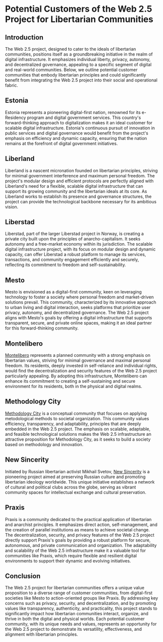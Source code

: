 # Potential Customers of the Web 2.5 Project for Libertarian Communities

## Introduction

The Web 2.5 project, designed to cater to the ideals of libertarian communities, positions itself as a groundbreaking initiative in the realm of digital infrastructure. It emphasizes individual liberty, privacy, autonomy, and decentralized governance, appealing to a specific segment of digital and real-world communities. Below, we outline potential customer communities that embody libertarian principles and could significantly benefit from integrating the Web 2.5 project into their social and operational fabric.

## Estonia

Estonia represents a pioneering digital-first nation, renowned for its e-Residency program and digital government services. This country's forward-thinking approach to digitalization makes it an ideal customer for scalable digital infrastructure. Estonia's continuous pursuit of innovation in public services and digital governance would benefit from the project's emphasis on efficiency and dynamic capacity, ensuring that the nation remains at the forefront of digital government initiatives.

## Liberland

Liberland is a nascent micronation founded on libertarian principles, striving for minimal government interference and maximum personal freedom. The project's modular design and efficient protocols are perfectly aligned with Liberland's need for a flexible, scalable digital infrastructure that can support its growing community and the libertarian ideals at its core. As Liberland works to establish its presence and governance structures, the project can provide the technological backbone necessary for its ambitious vision.

## Liberstad

Liberstad, part of the larger Liberstad project in Norway, is creating a private city built upon the principles of anarcho-capitalism. It seeks autonomy and a free-market economy within its jurisdiction. The scalable digital infrastructure project, with its focus on modular design and dynamic capacity, can offer Liberstad a robust platform to manage its services, transactions, and community engagement efficiently and securely, reflecting its commitment to freedom and self-sustainability.

## Mesto

Mesto is envisioned as a digital-first community, keen on leveraging technology to foster a society where personal freedom and market-driven solutions prevail. This community, characterized by its innovative approach to urban living and digital interaction, seeks platforms that prioritize user privacy, autonomy, and decentralized governance. The Web 2.5 project aligns with Mesto's goals by offering a digital infrastructure that supports transparent, secure, and private online spaces, making it an ideal partner for this forward-thinking community.

## Montelibero

[Montelibero](./montelibero/README.md) represents a planned community with a strong emphasis on libertarian values, striving for minimal governance and maximal personal freedom. Its residents, deeply invested in self-reliance and individual rights, would find the decentralization and security features of the Web 2.5 project particularly appealing. By adopting this infrastructure, Montelibero can enhance its commitment to creating a self-sustaining and secure environment for its residents, both in the physical and digital realms.

## Methodology City

[Methodology City](./methodology/README.md) is a conceptual community that focuses on applying metodological methods to societal organization. This community values efficiency, transparency, and adaptability, principles that are deeply embedded in the Web 2.5 project. The emphasis on scalable, adaptable, and feasible technological solutions makes the Web 2.5 infrastructure an attractive proposition for Methodology City, as it seeks to build a society based on methodology and innovation.

## New Sincerity

Initiated by Russian libertarian activist Mikhail Svetov, [New Sincerity](./sincerity/README.md) is a pioneering project aimed at preserving Russian culture and promoting libertarian ideology worldwide. This unique initiative establishes a network of cultural and political clubs across the globe, serving as vibrant community spaces for intellectual exchange and cultural preservation.

## Praxis

Praxis is a community dedicated to the practical application of libertarian and anarchist principles. It emphasizes direct action, self-management, and the creation of parallel institutions as means to achieve societal change. The decentralization, security, and privacy features of the Web 2.5 project directly support Praxis's goals by providing a robust platform for secure, autonomous, and private communication and organization. The adaptability and scalability of the Web 2.5 infrastructure make it a valuable tool for communities like Praxis, which require flexible and resilient digital environments to support their dynamic and evolving initiatives.

## Conclusion

The Web 2.5 project for libertarian communities offers a unique value proposition to a diverse range of customer communities, from digital-first societies like Mesto to action-oriented groups like Praxis. By addressing key concerns such as privacy, security, and decentralization, and by promoting values like transparency, authenticity, and practicality, this project stands to significantly impact how libertarian communities interact, organize, and thrive in both the digital and physical worlds. Each potential customer community, with its unique needs and values, represents an opportunity for the Web 2.5 project to demonstrate its versatility, effectiveness, and alignment with libertarian principles.
